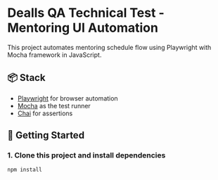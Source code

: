 # Dealls QA Technical Test - Mentoring UI Automation

This project automates mentoring schedule flow using Playwright with Mocha framework in JavaScript.

## 📦 Stack

- [Playwright](https://playwright.dev/) for browser automation
- [Mocha](https://mochajs.org/) as the test runner
- [Chai](https://www.chaijs.com/) for assertions

## 🚀 Getting Started

### 1. Clone this project and install dependencies

```bash
npm install
```

